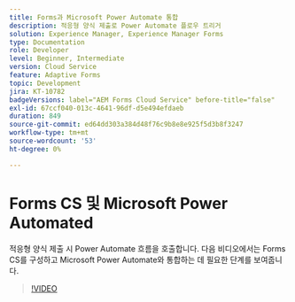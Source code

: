```yaml
---
title: Forms과 Microsoft Power Automate 통합
description: 적응형 양식 제출로 Power Automate 플로우 트리거
solution: Experience Manager, Experience Manager Forms
type: Documentation
role: Developer
level: Beginner, Intermediate
version: Cloud Service
feature: Adaptive Forms
topic: Development
jira: KT-10782
badgeVersions: label="AEM Forms Cloud Service" before-title="false"
exl-id: 67ccf040-013c-4641-96df-d5e494efdaeb
duration: 849
source-git-commit: ed64dd303a384d48f76c9b8e8e925f5d3b8f3247
workflow-type: tm+mt
source-wordcount: '53'
ht-degree: 0%

---
```


# Forms CS 및 Microsoft Power Automated

적응형 양식 제출 시 Power Automate 흐름을 호출합니다. 다음 비디오에서는 Forms CS를 구성하고 Microsoft Power Automate와 통합하는 데 필요한 단계를 보여줍니다.

>[!VIDEO](https://video.tv.adobe.com/v/345675?quality=12&learn=on)
